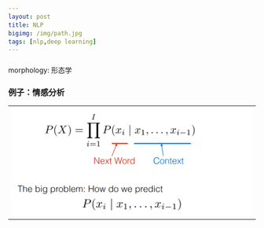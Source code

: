 ```yaml
---
layout: post
title: NLP
bigimg: /img/path.jpg
tags: [nlp,deep learning]
---
```

###
morphology: 形态学 


### 例子：情感分析
<table width="100%">
<tr>
<td><img src="/img/prob.png" alt="None" width="600"></td>

</tr>
